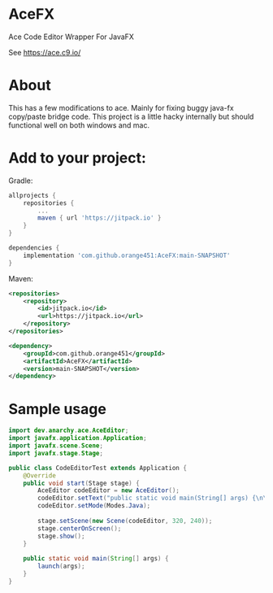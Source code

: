 # AceFX
Ace Code Editor Wrapper For JavaFX

See https://ace.c9.io/

# About

This has a few modifications to ace. Mainly for fixing buggy java-fx copy/paste bridge code. This project is a little hacky internally but should functional well on both windows and mac.


# Add to your project:
Gradle:
```gradle
allprojects {
	repositories {
		...
		maven { url 'https://jitpack.io' }
	}
}

dependencies {
	implementation 'com.github.orange451:AceFX:main-SNAPSHOT'
}
```


Maven:
```xml
<repositories>
	<repository>
	    <id>jitpack.io</id>
	    <url>https://jitpack.io</url>
	</repository>
</repositories>

<dependency>
    <groupId>com.github.orange451</groupId>
    <artifactId>AceFX</artifactId>
    <version>main-SNAPSHOT</version>
</dependency>
```

# Sample usage
```java
import dev.anarchy.ace.AceEditor;
import javafx.application.Application;
import javafx.scene.Scene;
import javafx.stage.Stage;

public class CodeEditorTest extends Application {
	@Override
	public void start(Stage stage) {
		AceEditor codeEditor = new AceEditor();
		codeEditor.setText("public static void main(String[] args) {\n\tSystem.out.println(\"Hello World\");\n}");
		codeEditor.setMode(Modes.Java);
		
		stage.setScene(new Scene(codeEditor, 320, 240));
		stage.centerOnScreen();
		stage.show();
	}
	
	public static void main(String[] args) {
		launch(args);
	}
}
```
